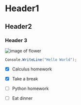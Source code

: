 # Header1
## Header2
### Header 3
![image of flower](https://encrypted-tbn0.gstatic.com/images?q=tbn:ANd9GcST8s3XFbrKvHZuAZVGxMgQo1fS-2gGQVq3ZaiBmQ3XSSn4g3dqYCZSl-Q&s)

```csharp
Console.WriteLine("Hello World");
```
- [x] Calculus homework
- [x] Take a break
- [ ] Python homework
- [ ] Eat dinner



